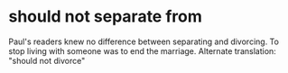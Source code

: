 # should not separate from

Paul's readers knew no difference between separating and divorcing. To stop living with someone was to end the marriage. Alternate translation: "should not divorce"

